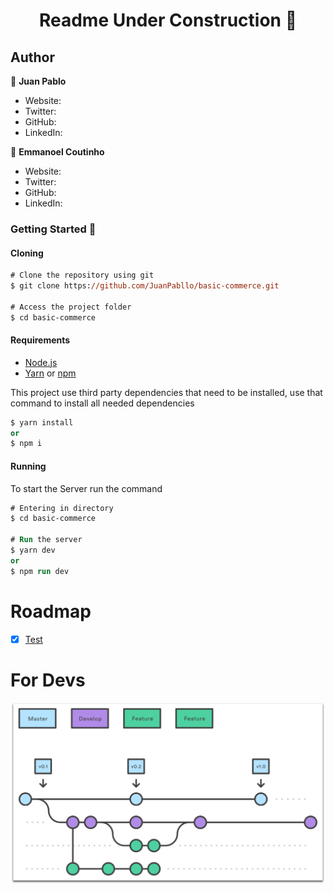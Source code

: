 <h1 align="center">
Readme Under Construction 🚧 
</h1>

## Author

👤 **Juan Pablo**

- Website:
- Twitter: []()
- GitHub: []()
- LinkedIn: []()

👤 **Emmanoel Coutinho**

- Website:
- Twitter: []()
- GitHub: []()
- LinkedIn: []()

### Getting Started 🚀

#### Cloning

```ps
# Clone the repository using git
$ git clone https://github.com/JuanPabllo/basic-commerce.git

# Access the project folder
$ cd basic-commerce
```

#### Requirements

- [Node.js](https://nodejs.org/en/)
- [Yarn](https://yarnpkg.com/) or [npm](https://www.npmjs.com/)

This project use third party dependencies that need to be installed, use that command to install all needed dependencies

```ps
$ yarn install
or
$ npm i
```

#### Running

To start the Server run the command

```ps
# Entering in directory
$ cd basic-commerce

# Run the server
$ yarn dev
or
$ npm run dev
```

# Roadmap

- [x] [Test](https://github.com/JuanPabllo/basic-commerce)

# For Devs

<div align="center">

![](.github/images/gitflow-feature-develop.png)

</div>

